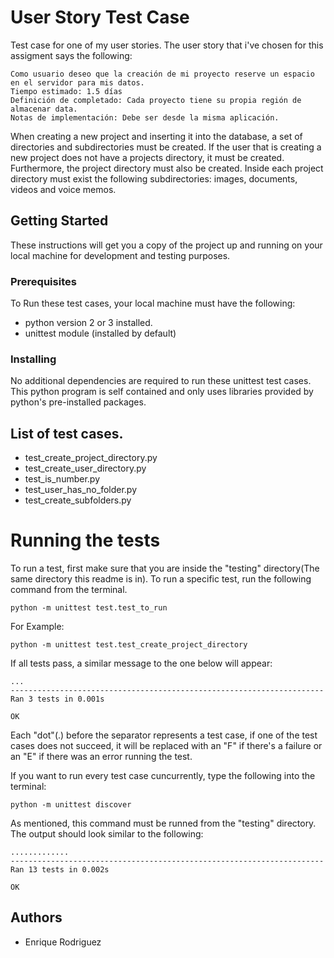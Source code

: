 # User Story Test Case

Test case for one of my user stories. The user story that i've chosen for this assigment says the following:
```
Como usuario deseo que la creación de mi proyecto reserve un espacio en el servidor para mis datos. 
Tiempo estimado: 1.5 días
Definición de completado: Cada proyecto tiene su propia región de almacenar data.
Notas de implementación: Debe ser desde la misma aplicación.
```
When creating a new project and inserting it into the database, a set of directories and subdirectories must be created. If the user that is creating a new project does not have a projects directory, it must be created. Furthermore, the project directory must also be created. Inside each project directory must exist the following subdirectories: images, documents, videos and voice memos.

## Getting Started

These instructions will get you a copy of the project up and running on your local machine for development and testing purposes.

### Prerequisites

To Run these test cases, your local machine must have the following:

* python version 2 or 3 installed.
* unittest module (installed by default)

### Installing

No additional dependencies are required to run these unittest test cases. This python program is self contained and only uses libraries provided by python's pre-installed packages.

## List of test cases.

* test_create_project_directory.py
* test_create_user_directory.py
* test_is_number.py
* test_user_has_no_folder.py
* test_create_subfolders.py

# Running the tests

To run a test, first make sure that you are inside the "testing" directory(The same directory this readme is in). To run a specific test, run the following command from the terminal.
```
python -m unittest test.test_to_run
```
For Example:
```
python -m unittest test.test_create_project_directory
```
If all tests pass, a similar message to the one below will appear:
```
...
----------------------------------------------------------------------
Ran 3 tests in 0.001s

OK
```
Each "dot"(.) before the separator represents a test case, if one of the test cases does not succeed, it will be replaced with an "F" if there's a failure or an "E" if there was an error running the test.

If you want to run every test case cuncurrently, type the following into the terminal:
```
python -m unittest discover
```
As mentioned, this command must be runned from the "testing" directory.
The output should look similar to the following:
```
.............
----------------------------------------------------------------------
Ran 13 tests in 0.002s

OK
```

## Authors

* Enrique Rodriguez 

